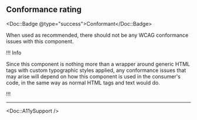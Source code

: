 ## Conformance rating

<!-- Update conformance rating badge with correct status and remove the others -->
<Doc::Badge @type="success">Conformant</Doc::Badge>

When used as recommended, there should not be any WCAG conformance issues with this component.

!!! Info

Since this component is nothing more than a wrapper around generic HTML tags with custom typographic styles applied, any conformance issues that may arise will depend on how this component is used in the consumer's code, in the same way as normal HTML tags and text would do.

!!!

---

<Doc::A11ySupport />
